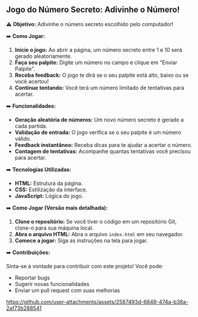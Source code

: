 ## Jogo do Número Secreto: Adivinhe o Número!

⚠️ **Objetivo:** Adivinhe o número secreto escolhido pelo computador!

➡️ **Como Jogar:**

1. **Inicie o jogo:** Ao abrir a página, um número secreto entre 1 e 10 será gerado aleatoriamente.
2. **Faça seu palpite:** Digite um número no campo e clique em "Enviar Palpite".
3. **Receba feedback:** O jogo te dirá se o seu palpite está alto, baixo ou se você acertou!
4. **Continue tentando:** Você terá um número limitado de tentativas para acertar.

➡️ **Funcionalidades:**

* **Geração aleatória de números:** Um novo número secreto é gerado a cada partida.
* **Validação de entrada:** O jogo verifica se o seu palpite é um número válido.
* **Feedback instantâneo:** Receba dicas para te ajudar a acertar o número.
* **Contagem de tentativas:** Acompanhe quantas tentativas você precisou para acertar.

➡️ **Tecnologias Utilizadas:**

* **HTML:** Estrutura da página.
* **CSS:** Estilização da interface.
* **JavaScript:** Lógica do jogo.

➡️ **Como Jogar (Versão mais detalhada):**

1. **Clone o repositório:** Se você tiver o código em um repositório Git, clone-o para sua máquina local.
2. **Abra o arquivo HTML:** Abra o arquivo `index.html` em seu navegador.
3. **Comece a jogar:** Siga as instruções na tela para jogar.

➡️ **Contribuições:**

Sinta-se à vontade para contribuir com este projeto! Você pode:
* Reportar bugs
* Sugerir novas funcionalidades
* Enviar um pull request com suas melhorias


https://github.com/user-attachments/assets/2587493d-6848-474a-b38a-2af73b288541

